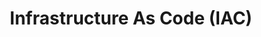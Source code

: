 ---
type: "course"
title: "Infrastructure As Code (IAC)"
description: "Learn how to manage infrastructure using code, enabling automation and consistency in deployments."
weight: 5
---